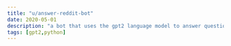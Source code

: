 ```yaml
---
title: "u/answer-reddit-bot"
date: 2020-05-01
description: "a bot that uses the gpt2 language model to answer questions on r/AskReddit"
tags: [gpt2,python]
---
```


